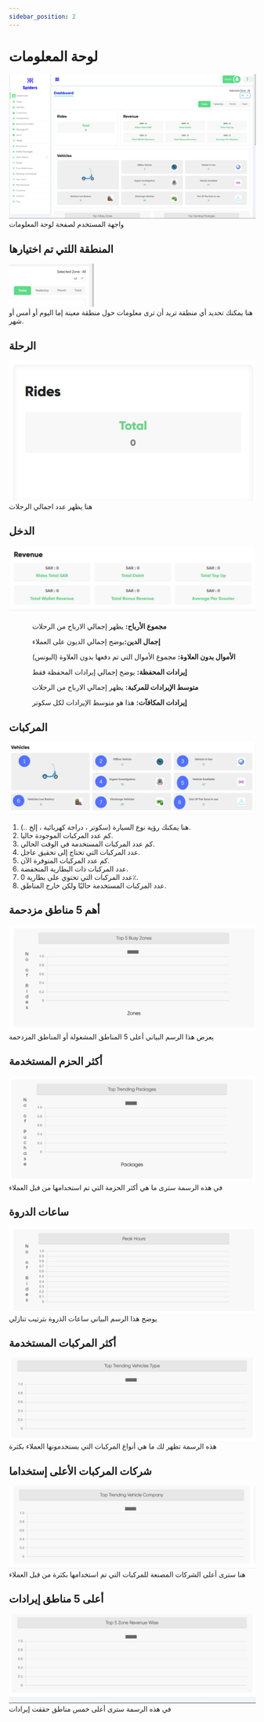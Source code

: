 ```yaml
---
sidebar_position: 2
---
```

# لوحة المعلومات

<img src='/img/Dashboard/dash1.png'/>
<br/>
واجهة المستخدم لصفحة لوحة المعلومات

## المنطقة اللتي تم اختيارها
<img src='/img/Dashboard/dash5.png'/>
<br/>
هنا يمكنك تحديد أي منطقة تريد أن ترى معلومات حول منطقة معينة إما اليوم أو أمس أو شهر.

## الرحلة
<img src='/img/Dashboard/dash4.png'/>
<br/>
هنا يظهر عدد اجمالي الرحلات


## الدخل
<img src='/img/Dashboard/dash3.png'/>
<br/>

<!-- - مجموع الأرباح:** يظهر إجمالي الارباح من الرحلات**
- إجمالي الدين:** يوضح إجمالي الديون على العملاء**
- مجموع الأموال التي تم دفعها بدون الإضافات:** مجموع الأموال التي تم دفعها بدون الإضافات (البونس)**
- إجمالي إيرادات المحفظة:**يوضح إجمالي إيرادات المحفظة فقط**
- إجمالي إيرادات المكافآت:** هنا سترى إجمالي إيرادات المكافأة فقط**
- متوسط الإيرادات لكل سكوتر:** هذا هو متوسط الإيرادات لكل سكوتر** -->

<ul>
    <ol>
        <p><b>مجموع الأرباح:</b> يظهر إجمالي الارباح من الرحلات</p>
    </ol>
    <ol>
        <p><b>إجمال الدين:</b>يوضح إجمالي الديون على العملاء</p>
    </ol>
    <ol>
        <p><b>الأموال بدون العلاوة:</b> مجموع الأموال التي تم دفعها بدون العلاوة (البونس)</p>
    </ol>
    <ol>
        <p><b>إيرادات المحفظة:</b> يوضح إجمالي إيرادات المحفظة فقط</p>
    </ol>
    <ol>
        <p><b>متوسط الإيرادات للمركبة:</b> يظهر إجمالي الارباح من الرحلات</p>
    </ol>
    <ol>
        <p><b>إيرادات المكافآت:</b> هذا هو متوسط الإيرادات لكل سكوتر</p>
    </ol>
    
</ul>

## المركبات 

<img src='/img/Dashboard/dash2.png'/>

1. هنا يمكنك رؤية نوع السيارة (سكوتر ، دراجة كهربائية ، إلخ ..).
1. كم عدد المركبات الموجودة حاليا.
1. كم عدد المركبات المستخدمة في الوقت الحالي.
1. عدد المركبات التي تحتاج إلى تحقيق عاجل.
1. كم عدد المركبات المتوفرة الآن.
1. عدد المركبات ذات البطارية المنخفضة.
1. عدد المركبات التي تحتوي على بطارية 0٪.
1. عدد المركبات المستخدمة حاليًا ولكن خارج المناطق.





## أهم 5 مناطق مزدحمة
<img src='/img/Dashboard/dash8.png'/><br/>
يعرض هذا الرسم البياني أعلى 5 المناطق المشغولة أو المناطق المزدحمة

## أكثر الحزم المستخدمة
<img src='/img/Dashboard/dash9.png'/><br/>
في هذه الرسمة سترى ما هي أكثر الحزمة التي تم استخدامها من قبل العملاء

## ساعات الدروة
<img src='/img/Dashboard/dash10.png'/><br/>
يوضح هذا الرسم البياني ساعات الذروة بترتيب تنازلي

## أكثر المركبات المستخدمة
<img src='/img/Dashboard/dash12.png'/><br/>
هذه الرسمة تظهر لك ما هي أنواع المركبات التي يستخدمونها العملاء بكثرة

## شركات المركبات الأعلى إستخداما
<img src='/img/Dashboard/dash11.png'/><br/>
هنا سترى أعلى الشركات المصنعة للمركبات التي تم استخدامها بكثرة من قبل العملاء



## أعلى 5 مناطق إيرادات 
<img src='/img/Dashboard/dash13.png'/><br/>
في هذه الرسمة سترى أعلى خمس مناطق حققت إيرادات
